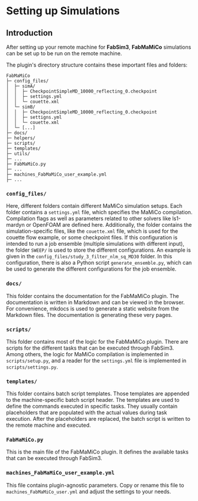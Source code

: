 # Setting up Simulations

## Introduction

After setting up your remote machine for **FabSim3**, **FabMaMiCo** simulations can be set up to be run on the remote machine.

The plugin's directory structure contains these important files and folders:

```
FabMaMiCo
├─ config_files/
│  ├─ simA/
│  │  ├─ CheckpointSimpleMD_10000_reflecting_0.checkpoint
│  │  ├─ settings.yml
│  │  └─ couette.xml
│  └─ simB/
│  │  ├─ CheckpointSimpleMD_10000_reflecting_0.checkpoint
│  │  ├─ settigns.yml
│  │  └─ couette.xml
│  └─ [...]
├─ docs/
├─ helpers/
├─ scripts/
├─ templates/
├─ utils/
├─ ...
├─ FabMaMiCo.py
├─ ...
├─ machines_FabMaMiCo_user_example.yml
├─ ...
```

### `config_files/`

Here, different folders contain different MaMiCo simulation setups.
Each folder contains a `settings.yml` file, which specifies the MaMiCo compilation.
Compilation flags as well as parameters related to other solvers like ls1-mardyn or OpenFOAM are defined here.
Additionally, the folder contains the simulation-specific files, like the `couette.xml` file, which is used for the couette flow example, or some checkpoint files.
If this configuration is intended to run a job ensemble (multiple simulations with different input), the folder `SWEEP/` is used to store the different configurations.
An example is given in the `config_files/study_3_filter_nlm_sq_MD30` folder.
In this configuration, there is also a Python script `generate_ensemble.py`, which can be used to generate the different configurations for the job ensemble.

### `docs/`

This folder contains the documentation for the FabMaMiCo plugin.
The documentation is written in Markdown and can be viewed in the browser.
For convenience, mkdocs is used to generate a static website from the Markdown files.
The documentation is generating these very pages.

### `scripts/`

This folder contains most of the logic for the FabMaMiCo plugin.
There are scripts for the different tasks that can be executed through FabSim3.
Among others, the logic for MaMiCo compilation is implemented in `scripts/setup.py`, and a reader for the `settings.yml` file is implemented in `scripts/settings.py`.

### `templates/`

This folder contains batch script templates.
Those templates are appended to the machine-specific batch script header.
The templates are used to define the commands executed in specific tasks.
They usually contain placeholders that are populated with the actual values during task execution.
After the placeholders are replaced, the batch script is written to the remote machine and executed.

### `FabMaMiCo.py`

This is the main file of the FabMaMiCo plugin.
It defines the available tasks that can be executed through FabSim3.

### `machines_FabMaMiCo_user_example.yml`

This file contains plugin-agnostic parameters.
Copy or rename this file to `machines_FabMaMiCo_user.yml` and adjust the settings to your needs.
